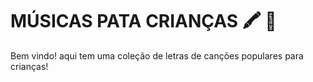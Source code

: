 # MÚSICAS PATA CRIANÇAS :crayon: :musical_keyboard:



Bem vindo! aqui tem uma coleção de letras de canções populares para crianças!
